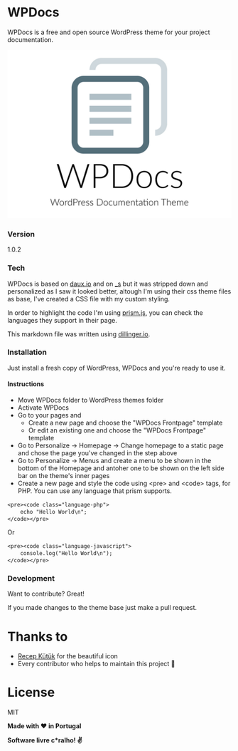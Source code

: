 # WPDocs

WPDocs is a free and open source WordPress theme for your project documentation.

![alt text](https://raw.githubusercontent.com/rafaelcpalmeida/WPDoc/master/screenshot.png "WPDocs")

### Version
1.0.2

### Tech

WPDocs is based on [daux.io] and on [_s] but it was stripped down and personalized as I saw it looked better, altough I'm using their css theme files as base, I've created a CSS file with my custom styling.

In order to highlight the code I'm using [prism.js], you can check the languages they support in their page.

This markdown file was written using [dillinger.io].

### Installation

Just install a fresh copy of WordPress, WPDocs and you're ready to use it.

#### Instructions

- Move WPDocs folder to WordPress themes folder
- Activate WPDocs
- Go to your pages and 
    - Create a new page and choose the "WPDocs Frontpage" template
    - Or edit an existing one and choose the "WPDocs Frontpage" template
- Go to Personalize -> Homepage -> Change homepage to a static page and chose the page you've changed in the step above
- Go to Personalize -> Menus and create a menu to be shown in the bottom of the Homepage and antoher one to be shown on the left side bar on the theme's inner pages
- Create a new page and style the code using &lt;pre&gt; and &lt;code&gt; tags, for PHP. You can use any language that prism supports.
```
<pre><code class="language-php">
    echo "Hello World\n";
</code></pre>
```

Or

```
<pre><code class="language-javascript">
    console.log("Hello World\n");
</code></pre>
```

### Development

Want to contribute? Great!

If you made changes to the theme base just make a pull request.

# Thanks to
- [Recep Kütük] for the beautiful icon
- Every contributor who helps to maintain this project :clap:

# License

MIT

**Made with :heart: in Portugal**

**Software livre c\*ralho! :v:**

[//]: # (These are reference links used in the body of this note and get stripped out when the markdown processor does its job. There is no need to format nicely because it shouldn't be seen. Thanks SO - http://stackoverflow.com/questions/4823468/store-comments-in-markdown-syntax)


   [daux.io]: <http://daux.io/>
   [_s]: <http://underscores.me/>
   [prism.js]: <http://prismjs.com/>
   [dillinger.io]: <http://dillinger.io/>
   [Recep Kütük]: <https://www.iconfinder.com/recepkutuk>
